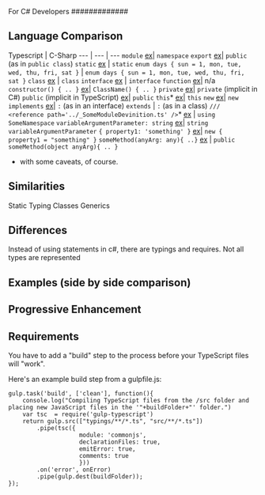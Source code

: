 For C# Developers
#############

## Language Comparison

Typescript | C-Sharp
--- | --- | ---
`module` [ex](https://github.com/tastejs/todomvc/blob/gh-pages/examples/typescript-angular/js/controllers/TodoCtrl.ts#L3)| `namespace`
`export` [ex](https://github.com/tastejs/todomvc/blob/gh-pages/examples/typescript-angular/js/controllers/TodoCtrl.ts#L11)| `public` (as in `public class`)
`static` [ex](https://github.com/tastejs/todomvc/blob/gh-pages/examples/typescript-angular/js/controllers/TodoCtrl.ts#L19) | `static`
`enum days { sun = 1, mon, tue, wed, thu, fri, sat }` | `enum days { sun = 1, mon, tue, wed, thu, fri, sat }`
`class` [ex](https://github.com/tastejs/todomvc/blob/gh-pages/examples/typescript-angular/js/services/TodoStorage.ts#L9) | `class`
`interface` [ex](https://github.com/tastejs/todomvc/blob/gh-pages/examples/typescript-angular/js/interfaces/ITodoStorage.ts#L4) | `interface`
`function` [ex](https://github.com/tastejs/todomvc/blob/gh-pages/examples/typescript-angular/js/directives/TodoFocus.ts#L9)| n/a
`constructor() { .. }` [ex](https://github.com/tastejs/todomvc/blob/gh-pages/examples/typescript-angular/js/models/TodoItem.ts#L7)| `ClassName() { .. }`
`private` [ex](https://github.com/tastejs/todomvc/blob/gh-pages/examples/typescript-angular/js/controllers/TodoCtrl.ts#L30)| `private` (implicit in C#)
`public` (implicit in TypeScript) [ex](https://github.com/tastejs/todomvc/blob/gh-pages/examples/typescript-angular/js/models/TodoItem.ts#L8)| `public`
`this`* [ex](https://github.com/tastejs/todomvc/blob/gh-pages/examples/typescript-angular/js/controllers/TodoCtrl.ts#L53)| `this`
`new` [ex](https://github.com/tastejs/todomvc/blob/gh-pages/examples/typescript-angular/js/controllers/TodoCtrl.ts#L71)| `new`
`implements` [ex](https://github.com/tastejs/todomvc/blob/gh-pages/examples/typescript-angular/js/services/TodoStorage.ts#L9)| `:` (as in an interface)
`extends` | `:` (as in a class)
`/// <reference path='../_SomeModuleDevinition.ts' />`* [ex](https://github.com/tastejs/todomvc/blob/gh-pages/examples/typescript-angular/js/services/TodoStorage.ts#L1) | `using SomeNamespace`
`variableArgumentParameter: string` [ex](https://github.com/tastejs/todomvc/blob/gh-pages/examples/typescript-angular/js/controllers/TodoCtrl.ts#L66)| `string variableArgumentParameter`
`{ property1: 'something' }` [ex](https://github.com/tastejs/todomvc/blob/gh-pages/examples/typescript-angular/js/controllers/TodoCtrl.ts#L96)| `new { property1 = "something" }`
`someMethod(anyArg: any){ ..}` [ex](https://github.com/tastejs/todomvc/blob/gh-pages/examples/typescript-angular/js/services/TodoStorage.ts#L17) | `public someMethod(object anyArg){ .. }`

* with some caveats, of course.

## Similarities

Static Typing
Classes
Generics

## Differences

Instead of using statements in c#, there are typings and requires.
Not all types are represented

## Examples (side by side comparison)


## Progressive Enhancement


## Requirements

You have to add a "build" step to the process before your TypeScript files will "work".

Here's an example build step from a gulpfile.js:
```
gulp.task('build', ['clean'], function(){
	console.log("Compiling TypeScript files from the /src folder and placing new JavaScript files in the '"+buildFolder+"' folder.")		
	var tsc  = require('gulp-typescript')	
	return gulp.src(["typings/**/*.ts", "src/**/*.ts"])		
		.pipe(tsc({
		            module: 'commonjs',
		            declarationFiles: true,
		            emitError: true,
		            comments: true
		            }))		       
		.on('error', onError)
		.pipe(gulp.dest(buildFolder));		
});
```
